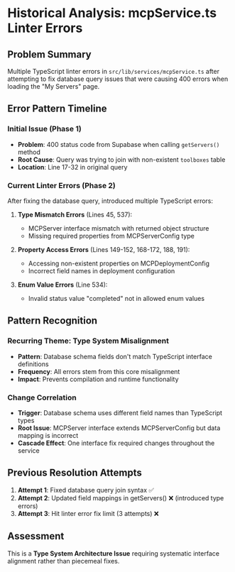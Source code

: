 # Historical Analysis: mcpService.ts Linter Errors

## Problem Summary
Multiple TypeScript linter errors in `src/lib/services/mcpService.ts` after attempting to fix database query issues that were causing 400 errors when loading the "My Servers" page.

## Error Pattern Timeline

### Initial Issue (Phase 1)
- **Problem**: 400 status code from Supabase when calling `getServers()` method
- **Root Cause**: Query was trying to join with non-existent `toolboxes` table
- **Location**: Line 17-32 in original query

### Current Linter Errors (Phase 2)
After fixing the database query, introduced multiple TypeScript errors:

1. **Type Mismatch Errors** (Lines 45, 537):
   - MCPServer interface mismatch with returned object structure
   - Missing required properties from MCPServerConfig type

2. **Property Access Errors** (Lines 149-152, 168-172, 188, 191):
   - Accessing non-existent properties on MCPDeploymentConfig
   - Incorrect field names in deployment configuration

3. **Enum Value Errors** (Line 534):
   - Invalid status value "completed" not in allowed enum values

## Pattern Recognition

### Recurring Theme: Type System Misalignment
- **Pattern**: Database schema fields don't match TypeScript interface definitions
- **Frequency**: All errors stem from this core misalignment
- **Impact**: Prevents compilation and runtime functionality

### Change Correlation
- **Trigger**: Database schema uses different field names than TypeScript types
- **Root Issue**: MCPServer interface extends MCPServerConfig but data mapping is incorrect
- **Cascade Effect**: One interface fix required changes throughout the service

## Previous Resolution Attempts
1. **Attempt 1**: Fixed database query join syntax ✅
2. **Attempt 2**: Updated field mappings in getServers() ❌ (introduced type errors)
3. **Attempt 3**: Hit linter error fix limit (3 attempts) ❌

## Assessment
This is a **Type System Architecture Issue** requiring systematic interface alignment rather than piecemeal fixes. 